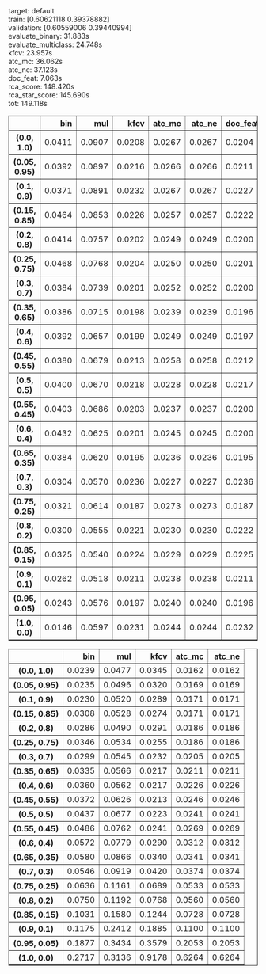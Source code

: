 
<html> 
<head>
    <style>
        .dataframe {
            tr:hover {
                background-color: aquamarine;
            }
        }
    </style>
</head>
<body>
<div>target: default</div>
<div>train: [0.60621118 0.39378882]</div>
<div>validation: [0.60559006 0.39440994]</div>
<div>evaluate_binary: 31.883s</div>
<div>evaluate_multiclass: 24.748s</div>
<div>kfcv: 23.957s</div>
<div>atc_mc: 36.062s</div>
<div>atc_ne: 37.123s</div>
<div>doc_feat: 7.063s</div>
<div>rca_score: 148.420s</div>
<div>rca_star_score: 145.690s</div>
<div>tot: 149.118s</div>

<table border="1" class="dataframe">
  <thead>
    <tr style="text-align: right;">
      <th></th>
      <th>bin</th>
      <th>mul</th>
      <th>kfcv</th>
      <th>atc_mc</th>
      <th>atc_ne</th>
      <th>doc_feat</th>
      <th>rca</th>
      <th>rca_star</th>
    </tr>
  </thead>
  <tbody>
    <tr>
      <th>(0.0, 1.0)</th>
      <td>0.0411</td>
      <td>0.0907</td>
      <td>0.0208</td>
      <td>0.0267</td>
      <td>0.0267</td>
      <td>0.0204</td>
      <td>0.1106</td>
      <td>0.1059</td>
    </tr>
    <tr>
      <th>(0.05, 0.95)</th>
      <td>0.0392</td>
      <td>0.0897</td>
      <td>0.0216</td>
      <td>0.0266</td>
      <td>0.0266</td>
      <td>0.0211</td>
      <td>0.0523</td>
      <td>0.0510</td>
    </tr>
    <tr>
      <th>(0.1, 0.9)</th>
      <td>0.0371</td>
      <td>0.0891</td>
      <td>0.0232</td>
      <td>0.0267</td>
      <td>0.0267</td>
      <td>0.0227</td>
      <td>0.0347</td>
      <td>0.0354</td>
    </tr>
    <tr>
      <th>(0.15, 0.85)</th>
      <td>0.0464</td>
      <td>0.0853</td>
      <td>0.0226</td>
      <td>0.0257</td>
      <td>0.0257</td>
      <td>0.0222</td>
      <td>0.0315</td>
      <td>0.0341</td>
    </tr>
    <tr>
      <th>(0.2, 0.8)</th>
      <td>0.0414</td>
      <td>0.0757</td>
      <td>0.0202</td>
      <td>0.0249</td>
      <td>0.0249</td>
      <td>0.0200</td>
      <td>0.0280</td>
      <td>0.0302</td>
    </tr>
    <tr>
      <th>(0.25, 0.75)</th>
      <td>0.0468</td>
      <td>0.0768</td>
      <td>0.0204</td>
      <td>0.0250</td>
      <td>0.0250</td>
      <td>0.0201</td>
      <td>0.0335</td>
      <td>0.0376</td>
    </tr>
    <tr>
      <th>(0.3, 0.7)</th>
      <td>0.0384</td>
      <td>0.0739</td>
      <td>0.0201</td>
      <td>0.0252</td>
      <td>0.0252</td>
      <td>0.0200</td>
      <td>0.0349</td>
      <td>0.0410</td>
    </tr>
    <tr>
      <th>(0.35, 0.65)</th>
      <td>0.0386</td>
      <td>0.0715</td>
      <td>0.0198</td>
      <td>0.0239</td>
      <td>0.0239</td>
      <td>0.0196</td>
      <td>0.0376</td>
      <td>0.0448</td>
    </tr>
    <tr>
      <th>(0.4, 0.6)</th>
      <td>0.0392</td>
      <td>0.0657</td>
      <td>0.0199</td>
      <td>0.0249</td>
      <td>0.0249</td>
      <td>0.0197</td>
      <td>0.0315</td>
      <td>0.0391</td>
    </tr>
    <tr>
      <th>(0.45, 0.55)</th>
      <td>0.0380</td>
      <td>0.0679</td>
      <td>0.0213</td>
      <td>0.0258</td>
      <td>0.0258</td>
      <td>0.0212</td>
      <td>0.0358</td>
      <td>0.0450</td>
    </tr>
    <tr>
      <th>(0.5, 0.5)</th>
      <td>0.0400</td>
      <td>0.0670</td>
      <td>0.0218</td>
      <td>0.0228</td>
      <td>0.0228</td>
      <td>0.0217</td>
      <td>0.0441</td>
      <td>0.0550</td>
    </tr>
    <tr>
      <th>(0.55, 0.45)</th>
      <td>0.0403</td>
      <td>0.0686</td>
      <td>0.0203</td>
      <td>0.0237</td>
      <td>0.0237</td>
      <td>0.0200</td>
      <td>0.0398</td>
      <td>0.0507</td>
    </tr>
    <tr>
      <th>(0.6, 0.4)</th>
      <td>0.0432</td>
      <td>0.0625</td>
      <td>0.0201</td>
      <td>0.0245</td>
      <td>0.0245</td>
      <td>0.0200</td>
      <td>0.0370</td>
      <td>0.0487</td>
    </tr>
    <tr>
      <th>(0.65, 0.35)</th>
      <td>0.0384</td>
      <td>0.0620</td>
      <td>0.0195</td>
      <td>0.0236</td>
      <td>0.0236</td>
      <td>0.0195</td>
      <td>0.0356</td>
      <td>0.0460</td>
    </tr>
    <tr>
      <th>(0.7, 0.3)</th>
      <td>0.0304</td>
      <td>0.0570</td>
      <td>0.0236</td>
      <td>0.0227</td>
      <td>0.0227</td>
      <td>0.0236</td>
      <td>0.0302</td>
      <td>0.0396</td>
    </tr>
    <tr>
      <th>(0.75, 0.25)</th>
      <td>0.0321</td>
      <td>0.0614</td>
      <td>0.0187</td>
      <td>0.0273</td>
      <td>0.0273</td>
      <td>0.0187</td>
      <td>0.0332</td>
      <td>0.0439</td>
    </tr>
    <tr>
      <th>(0.8, 0.2)</th>
      <td>0.0300</td>
      <td>0.0555</td>
      <td>0.0221</td>
      <td>0.0230</td>
      <td>0.0230</td>
      <td>0.0222</td>
      <td>0.0287</td>
      <td>0.0340</td>
    </tr>
    <tr>
      <th>(0.85, 0.15)</th>
      <td>0.0325</td>
      <td>0.0540</td>
      <td>0.0224</td>
      <td>0.0229</td>
      <td>0.0229</td>
      <td>0.0225</td>
      <td>0.0342</td>
      <td>0.0360</td>
    </tr>
    <tr>
      <th>(0.9, 0.1)</th>
      <td>0.0262</td>
      <td>0.0518</td>
      <td>0.0211</td>
      <td>0.0238</td>
      <td>0.0238</td>
      <td>0.0211</td>
      <td>0.0483</td>
      <td>0.0469</td>
    </tr>
    <tr>
      <th>(0.95, 0.05)</th>
      <td>0.0243</td>
      <td>0.0576</td>
      <td>0.0197</td>
      <td>0.0240</td>
      <td>0.0240</td>
      <td>0.0196</td>
      <td>0.0806</td>
      <td>0.0746</td>
    </tr>
    <tr>
      <th>(1.0, 0.0)</th>
      <td>0.0146</td>
      <td>0.0597</td>
      <td>0.0231</td>
      <td>0.0244</td>
      <td>0.0244</td>
      <td>0.0232</td>
      <td>0.1600</td>
      <td>0.1515</td>
    </tr>
  </tbody>
</table>

<table border="1" class="dataframe">
  <thead>
    <tr style="text-align: right;">
      <th></th>
      <th>bin</th>
      <th>mul</th>
      <th>kfcv</th>
      <th>atc_mc</th>
      <th>atc_ne</th>
    </tr>
  </thead>
  <tbody>
    <tr>
      <th>(0.0, 1.0)</th>
      <td>0.0239</td>
      <td>0.0477</td>
      <td>0.0345</td>
      <td>0.0162</td>
      <td>0.0162</td>
    </tr>
    <tr>
      <th>(0.05, 0.95)</th>
      <td>0.0235</td>
      <td>0.0496</td>
      <td>0.0320</td>
      <td>0.0169</td>
      <td>0.0169</td>
    </tr>
    <tr>
      <th>(0.1, 0.9)</th>
      <td>0.0230</td>
      <td>0.0520</td>
      <td>0.0289</td>
      <td>0.0171</td>
      <td>0.0171</td>
    </tr>
    <tr>
      <th>(0.15, 0.85)</th>
      <td>0.0308</td>
      <td>0.0528</td>
      <td>0.0274</td>
      <td>0.0171</td>
      <td>0.0171</td>
    </tr>
    <tr>
      <th>(0.2, 0.8)</th>
      <td>0.0286</td>
      <td>0.0490</td>
      <td>0.0291</td>
      <td>0.0186</td>
      <td>0.0186</td>
    </tr>
    <tr>
      <th>(0.25, 0.75)</th>
      <td>0.0346</td>
      <td>0.0534</td>
      <td>0.0255</td>
      <td>0.0186</td>
      <td>0.0186</td>
    </tr>
    <tr>
      <th>(0.3, 0.7)</th>
      <td>0.0299</td>
      <td>0.0545</td>
      <td>0.0232</td>
      <td>0.0205</td>
      <td>0.0205</td>
    </tr>
    <tr>
      <th>(0.35, 0.65)</th>
      <td>0.0335</td>
      <td>0.0566</td>
      <td>0.0217</td>
      <td>0.0211</td>
      <td>0.0211</td>
    </tr>
    <tr>
      <th>(0.4, 0.6)</th>
      <td>0.0360</td>
      <td>0.0562</td>
      <td>0.0217</td>
      <td>0.0226</td>
      <td>0.0226</td>
    </tr>
    <tr>
      <th>(0.45, 0.55)</th>
      <td>0.0372</td>
      <td>0.0626</td>
      <td>0.0213</td>
      <td>0.0246</td>
      <td>0.0246</td>
    </tr>
    <tr>
      <th>(0.5, 0.5)</th>
      <td>0.0437</td>
      <td>0.0677</td>
      <td>0.0223</td>
      <td>0.0241</td>
      <td>0.0241</td>
    </tr>
    <tr>
      <th>(0.55, 0.45)</th>
      <td>0.0486</td>
      <td>0.0762</td>
      <td>0.0241</td>
      <td>0.0269</td>
      <td>0.0269</td>
    </tr>
    <tr>
      <th>(0.6, 0.4)</th>
      <td>0.0572</td>
      <td>0.0779</td>
      <td>0.0290</td>
      <td>0.0312</td>
      <td>0.0312</td>
    </tr>
    <tr>
      <th>(0.65, 0.35)</th>
      <td>0.0580</td>
      <td>0.0866</td>
      <td>0.0340</td>
      <td>0.0341</td>
      <td>0.0341</td>
    </tr>
    <tr>
      <th>(0.7, 0.3)</th>
      <td>0.0546</td>
      <td>0.0919</td>
      <td>0.0420</td>
      <td>0.0374</td>
      <td>0.0374</td>
    </tr>
    <tr>
      <th>(0.75, 0.25)</th>
      <td>0.0636</td>
      <td>0.1161</td>
      <td>0.0689</td>
      <td>0.0533</td>
      <td>0.0533</td>
    </tr>
    <tr>
      <th>(0.8, 0.2)</th>
      <td>0.0750</td>
      <td>0.1192</td>
      <td>0.0768</td>
      <td>0.0560</td>
      <td>0.0560</td>
    </tr>
    <tr>
      <th>(0.85, 0.15)</th>
      <td>0.1031</td>
      <td>0.1580</td>
      <td>0.1244</td>
      <td>0.0728</td>
      <td>0.0728</td>
    </tr>
    <tr>
      <th>(0.9, 0.1)</th>
      <td>0.1175</td>
      <td>0.2412</td>
      <td>0.1885</td>
      <td>0.1100</td>
      <td>0.1100</td>
    </tr>
    <tr>
      <th>(0.95, 0.05)</th>
      <td>0.1877</td>
      <td>0.3434</td>
      <td>0.3579</td>
      <td>0.2053</td>
      <td>0.2053</td>
    </tr>
    <tr>
      <th>(1.0, 0.0)</th>
      <td>0.2717</td>
      <td>0.3136</td>
      <td>0.9178</td>
      <td>0.6264</td>
      <td>0.6264</td>
    </tr>
  </tbody>
</table>

</body></html>
